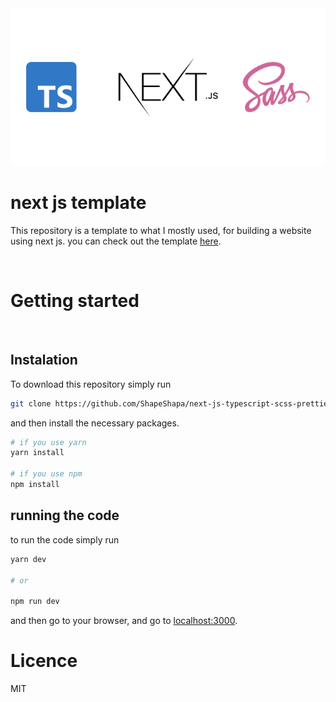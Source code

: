 <div style="text-align:center"><img src="images/Banner.png" /></div>

# next js template

This repository is a template to what I mostly used, for building a website using next js. you can check out the template [here](https://hello-world-chi-fawn.vercel.app/ "Template website").

<br>

# Getting started

<br>

## Instalation

To download this repository simply run

```bash
git clone https://github.com/ShapeShapa/next-js-typescript-scss-prettier-eslint-template.git
```

and then install the necessary packages.

```zsh
# if you use yarn
yarn install

# if you use npm
npm install
```

## running the code

to run the code simply run

```zsh
yarn dev

# or

npm run dev
```

and then go to your browser, and go to [localhost:3000](http://localhost:3000/).

# Licence

MIT
